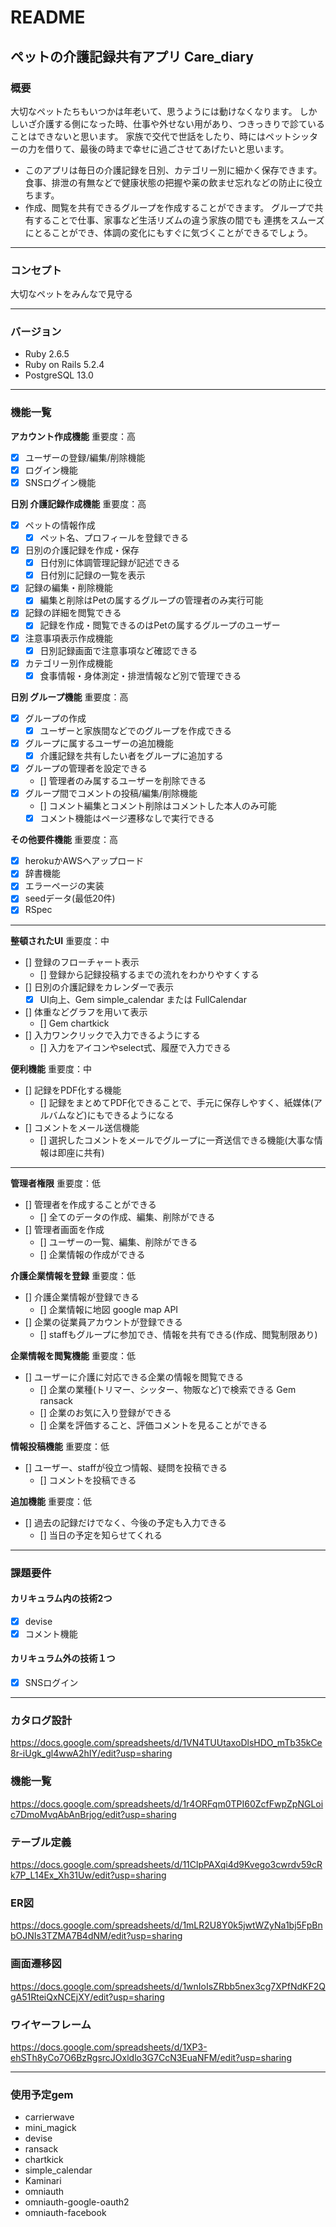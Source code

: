 # README

## ペットの介護記録共有アプリ Care_diary

### 概要
大切なペットたちもいつかは年老いて、思うようには動けなくなります。
しかしいざ介護する側になった時、仕事や外せない用があり、つきっきりで診ていることはできないと思います。
家族で交代で世話をしたり、時にはペットシッターの力を借りて、最後の時まで幸せに過ごさせてあげたいと思います。

- このアプリは毎日の介護記録を日別、カテゴリー別に細かく保存できます。
  食事、排泄の有無などで健康状態の把握や薬の飲ませ忘れなどの防止に役立ちます。
- 作成、閲覧を共有できるグループを作成することができます。
  グループで共有することで仕事、家事など生活リズムの違う家族の間でも
  連携をスムーズにとることができ、体調の変化にもすぐに気づくことができるでしょう。
___
### コンセプト
大切なペットをみんなで見守る
___
### バージョン
- Ruby 2.6.5
- Ruby on Rails 5.2.4
- PostgreSQL 13.0
___
### 機能一覧
**アカウント作成機能** 重要度：高
- [x] ユーザーの登録/編集/削除機能
- [x] ログイン機能
- [x] SNSログイン機能

**日別 介護記録作成機能** 重要度：高
- [x] ペットの情報作成
  - [x] ペット名、プロフィールを登録できる
- [x] 日別の介護記録を作成・保存
  - [x] 日付別に体調管理記録が記述できる
  - [x] 日付別に記録の一覧を表示
- [x] 記録の編集・削除機能
  - [x] 編集と削除はPetの属するグループの管理者のみ実行可能
- [x] 記録の詳細を閲覧できる
  - [x] 記録を作成・閲覧できるのはPetの属するグループのユーザー
- [x] 注意事項表示作成機能
  - [x] 日別記録画面で注意事項など確認できる
- [x] カテゴリー別作成機能
  - [x] 食事情報・身体測定・排泄情報など別で管理できる

**日別 グループ機能** 重要度：高
- [x] グループの作成
  - [x] ユーザーと家族間などでのグループを作成できる
- [x] グループに属するユーザーの追加機能
  - [x] 介護記録を共有したい者をグループに追加する
- [x] グループの管理者を設定できる
  - [] 管理者のみ属するユーザーを削除できる
- [x] グループ間でコメントの投稿/編集/削除機能
  - [] コメント編集とコメント削除はコメントした本人のみ可能
  - [x] コメント機能はページ遷移なしで実行できる

**その他要件機能** 重要度：高
- [x] herokuかAWSへアップロード
- [x] 辞書機能
- [x] エラーページの実装
- [x] seedデータ(最低20件)
- [x] RSpec
___
**整頓されたUI** 重要度：中
- [] 登録のフローチャート表示
  - [] 登録から記録投稿するまでの流れをわかりやすくする
- [] 日別の介護記録をカレンダーで表示
  - [x] UI向上、Gem simple_calendar または FullCalendar
- [] 体重などグラフを用いて表示
  - [] Gem chartkick
- [] 入力ワンクリックで入力できるようにする
  - [] 入力をアイコンやselect式、履歴で入力できる

**便利機能** 重要度：中
- [] 記録をPDF化する機能
  - [] 記録をまとめてPDF化できることで、手元に保存しやすく、紙媒体(アルバムなど)にもできるようになる
- [] コメントをメール送信機能
  - [] 選択したコメントをメールでグループに一斉送信できる機能(大事な情報は即座に共有)
___
**管理者権限** 重要度：低
- [] 管理者を作成することができる
  - [] 全てのデータの作成、編集、削除ができる
- [] 管理者画面を作成
  - [] ユーザーの一覧、編集、削除ができる
  - [] 企業情報の作成ができる

**介護企業情報を登録** 重要度：低
- [] 介護企業情報が登録できる
  - [] 企業情報に地図 google map API
- [] 企業の従業員アカウントが登録できる
  - [] staffもグループに参加でき、情報を共有できる(作成、閲覧制限あり)

**企業情報を閲覧機能** 重要度：低
- [] ユーザーに介護に対応できる企業の情報を閲覧できる
  - [] 企業の業種(トリマー、シッター、物販など)で検索できる Gem ransack
  - [] 企業のお気に入り登録ができる
  - [] 企業を評価すること、評価コメントを見ることができる

**情報投稿機能** 重要度：低
- [] ユーザー、staffが役立つ情報、疑問を投稿できる
  - [] コメントを投稿できる

**追加機能** 重要度：低
- [] 過去の記録だけでなく、今後の予定も入力できる
  - [] 当日の予定を知らせてくれる

___
### 課題要件
#### カリキュラム内の技術2つ
- [x] devise
- [x] コメント機能
#### カリキュラム外の技術１つ
- [x] SNSログイン
___
### カタログ設計
https://docs.google.com/spreadsheets/d/1VN4TUUtaxoDlsHDO_mTb35kCe8r-iUgk_gl4wwA2hIY/edit?usp=sharing

### 機能一覧
https://docs.google.com/spreadsheets/d/1r4ORFqm0TPI60ZcfFwpZpNGLoic7DmoMvqAbAnBrjog/edit?usp=sharing

### テーブル定義
https://docs.google.com/spreadsheets/d/11ClpPAXqi4d9Kvego3cwrdv59cRk7P_L14Ex_Xh31Uw/edit?usp=sharing

### ER図
https://docs.google.com/spreadsheets/d/1mLR2U8Y0k5jwtWZyNa1bj5FpBnbOJNIs3TZMA7B4dNM/edit?usp=sharing

### 画面遷移図
https://docs.google.com/spreadsheets/d/1wnIoIsZRbb5nex3cg7XPfNdKF2QgA51RteiQxNCEjXY/edit?usp=sharing

### ワイヤーフレーム
https://docs.google.com/spreadsheets/d/1XP3-ehSTh8yCo7O6BzRgsrcJOxldlo3G7CcN3EuaNFM/edit?usp=sharing
___
### 使用予定gem
- carrierwave
- mini_magick
- devise
- ransack
- chartkick
- simple_calendar
- Kaminari
- omniauth
- omniauth-google-oauth2
- omniauth-facebook
